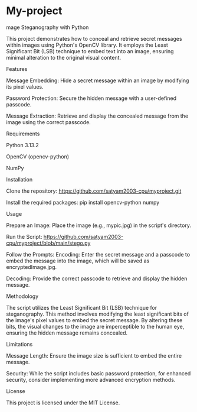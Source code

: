 # My-project

mage Steganography with Python

This project demonstrates how to conceal and retrieve secret messages within images using Python's OpenCV library. It employs the Least Significant Bit (LSB) technique to embed text into an image, ensuring minimal alteration to the original visual content.

Features

Message Embedding: Hide a secret message within an image by modifying its pixel values.

Password Protection: Secure the hidden message with a user-defined passcode.

Message Extraction: Retrieve and display the concealed message from the image using the correct passcode.

Requirements

Python 3.13.2

OpenCV (opencv-python)

NumPy

Installation

Clone the repository:
https://github.com/satyam2003-cpu/myproject.git

Install the required packages:
pip install opencv-python numpy

Usage

Prepare an Image:
Place the image (e.g., mypic.jpg) in the script's directory.

Run the Script:
https://github.com/satyam2003-cpu/myproject/blob/main/stego.py

Follow the Prompts:
Encoding: Enter the secret message and a passcode to embed the message into the image, which will be saved as encryptedImage.jpg.

Decoding: Provide the correct passcode to retrieve and display the hidden message.

Methodology

The script utilizes the Least Significant Bit (LSB) technique for steganography. This method involves modifying the least significant bits of the image's pixel values to embed the secret message. By altering these bits, the visual changes to the image are imperceptible to the human eye, ensuring the hidden message remains concealed.

Limitations

Message Length: Ensure the image size is sufficient to embed the entire message.

Security: While the script includes basic password protection, for enhanced security, consider implementing more advanced encryption methods.

License

This project is licensed under the MIT License.
